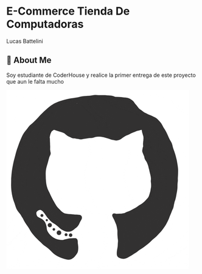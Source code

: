 
# E-Commerce Tienda De Computadoras

Lucas Battelini

## 🚀 About Me
Soy estudiante de CoderHouse y realice la primer entrega de este proyecto que aun le falta mucho 


![](./public/assets/giphy.gif)